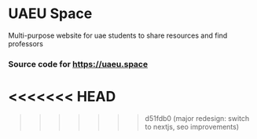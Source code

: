 # UAEU Space
Multi-purpose website for uae students to share resources and find professors

### Source code for https://uaeu.space
<<<<<<< HEAD
=======

>>>>>>> d51fdb0 (major redesign: switch to nextjs, seo improvements)
